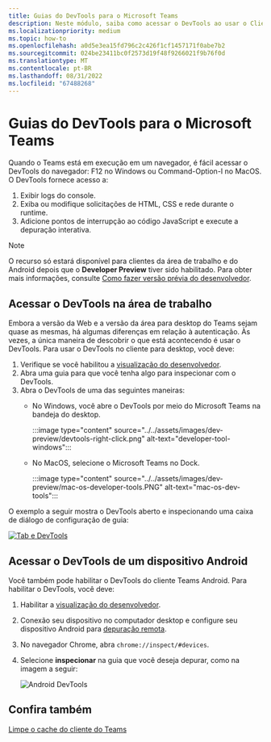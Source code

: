 ```yaml
---
title: Guias do DevTools para o Microsoft Teams
description: Neste módulo, saiba como acessar o DevTools ao usar o Cliente de Área de Trabalho do Microsoft Teams e a depuração
ms.localizationpriority: medium
ms.topic: how-to
ms.openlocfilehash: a0d5e3ea15fd796c2c426f1cf1457171f0abe7b2
ms.sourcegitcommit: 024be23411bc0f2573d19f48f9266021f9b76f0d
ms.translationtype: MT
ms.contentlocale: pt-BR
ms.lasthandoff: 08/31/2022
ms.locfileid: "67488268"
---
```

# <a name="devtools-for-microsoft-teams-tabs"></a>Guias do DevTools para o Microsoft Teams

Quando o Teams está em execução em um navegador, é fácil acessar o DevTools do navegador: F12 no Windows ou Command-Option-I no MacOS. O DevTools fornece acesso a:

1. Exibir logs do console.
1. Exiba ou modifique solicitações de HTML, CSS e rede durante o runtime.
1. Adicione pontos de interrupção ao código JavaScript e execute a depuração interativa.

> [!NOTE]
> O recurso só estará disponível para clientes da área de trabalho e do Android depois que o **Developer Preview** tiver sido habilitado. Para obter mais informações, consulte [Como fazer versão prévia do desenvolvedor](~/resources/dev-preview/developer-preview-intro.md).

## <a name="access-devtools-on-the-desktop"></a>Acessar o DevTools na área de trabalho

Embora a versão da Web e a versão da área para desktop do Teams sejam quase as mesmas, há algumas diferenças em relação à autenticação. Às vezes, a única maneira de descobrir o que está acontecendo é usar o DevTools. Para usar o DevTools no cliente para desktop, você deve:

1. Verifique se você habilitou a [visualização do desenvolvedor](~/resources/dev-preview/developer-preview-intro.md).
1. Abra uma guia para que você tenha algo para inspecionar com o DevTools.
1. Abra o DevTools de uma das seguintes maneiras:
    * No Windows, você abre o DevTools por meio do Microsoft Teams na bandeja do desktop.

      :::image type="content" source="../../assets/images/dev-preview/devtools-right-click.png" alt-text="developer-tool-windows":::

    * No MacOS, selecione o Microsoft Teams no Dock.

      :::image type="content" source="../../assets/images/dev-preview/mac-os-developer-tools.PNG" alt-text="mac-os-dev-tools":::

O exemplo a seguir mostra o DevTools aberto e inspecionando uma caixa de diálogo de configuração de guia:

   [![Tab e DevTools](~/assets/images/dev-preview/tab-and-devtools.png)](~/assets/images/dev-preview/tab-and-devtools.png#lightbox)

## <a name="access-devtools-from-an-android-device"></a>Acessar o DevTools de um dispositivo Android

Você também pode habilitar o DevTools do cliente Teams Android. Para habilitar o DevTools, você deve:

1. Habilitar a [visualização do desenvolvedor](~/resources/dev-preview/developer-preview-intro.md).
1. Conexão seu dispositivo no computador desktop e configure seu dispositivo Android para [depuração remota](https://developers.google.com/web/tools/chrome-devtools/remote-debugging/).
1. No navegador Chrome, abra `chrome://inspect/#devices`.
1. Selecione **inspecionar** na guia que você deseja depurar, como na imagem a seguir:

   ![Android DevTools](~/assets/images/android-devtools.png)

## <a name="see-also"></a>Confira também

[Limpe o cache do cliente do Teams](/microsoftteams/troubleshoot/teams-administration/clear-teams-cache)
